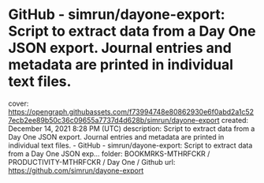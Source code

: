 # GitHub - simrun/dayone-export: Script to extract data from a Day One JSON export. Journal entries and metadata are printed in individual text files.

cover: https://opengraph.githubassets.com/f73994748e80862930e6f0abd2a1c527ecb2ee89b50c36c09655a7737d4d628b/simrun/dayone-export
created: December 14, 2021 8:28 PM (UTC)
description: Script to extract data from a Day One JSON export. Journal entries and metadata are printed in individual text files. - GitHub - simrun/dayone-export: Script to extract data from a Day One JSON exp...
folder: BOOKMRKS-MTHRFCKR / PRODUCTIVITY-MTHRFCKR / Day One / Github
url: https://github.com/simrun/dayone-export